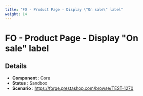 ```yaml
---
title: "FO - Product Page - Display \"On sale\" label"
weight: 14
---
```


# FO - Product Page - Display \"On sale\" label
## Details
* **Component** : Core
* **Status** : Sandbox
* **Scenario** : https://forge.prestashop.com/browse/TEST-1270

